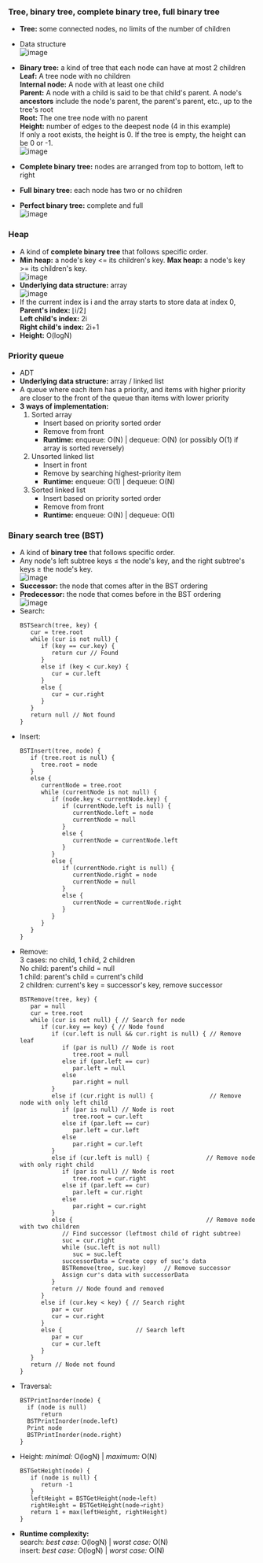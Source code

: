 ### Tree, binary tree, complete binary tree, full binary tree
* **Tree:** some connected nodes, no limits of the number of children  
* Data structure  
![image](images/Tree-1.png)

* **Binary tree:** a kind of tree that each node can have at most 2 children  
  **Leaf:** A tree node with no children  
  **Internal node:** A node with at least one child  
  **Parent:** A node with a child is said to be that child's parent. A node's **ancestors** include the node's parent, the parent's parent, etc., up to the tree's root  
  **Root:** The one tree node with no parent  
  **Height:** number of edges to the deepest node (4 in this example)  
  If only a root exists, the height is 0. If the tree is empty, the height can be 0 or -1.  
![image](images/Tree-3.png)  
* **Complete binary tree:** nodes are arranged from top to bottom, left to right
* **Full binary tree:** each node has two or no children
* **Perfect binary tree:** complete and full  
![image](images/Tree-6.png)



### Heap
* A kind of **complete binary tree** that follows specific order.
* **Min heap:** a node's key <= its children's key. **Max heap:** a node's key >= its children's key.  
![image](images/Tree-4.png)
* **Underlying data structure:** array  
![image](images/Tree-5.png)
* If the current index is i and the array starts to store data at index 0,  
  **Parent's index:** ⌊i/2⌋  
  **Left child's index:** 2i  
  **Right child's index:** 2i+1  
* **Height:** O(logN)  

### Priority queue
* ADT
* **Underlying data structure:** array / linked list
* A queue where each item has a priority, and items with higher priority are closer to the front of the queue than items with lower priority
* **3 ways of implementation:**
  1. Sorted array
     - Insert based on priority sorted order
     - Remove from front
     - **Runtime:** enqueue: O(N) | dequeue: O(N) (or possibly O(1) if array is sorted reversely)
  2. Unsorted linked list
     - Insert in front
     - Remove by searching highest-priority item
     - **Runtime:** enqueue: O(1) | dequeue: O(N)
  3. Sorted linked list
     - Insert based on priority sorted order
     - Remove from front
     - **Runtime:** enqueue: O(N) | dequeue: O(1)  

### Binary search tree (BST)
* A kind of **binary tree** that follows specific order.
* Any node's left subtree keys ≤ the node's key, and the right subtree's keys ≥ the node's key.  
![image](images/Tree-7.png)
* **Successor:** the node that comes after in the BST ordering
* **Predecessor:** the node that comes before in the BST ordering  
![image](images/Tree-8.png)
* Search:
  ```
  BSTSearch(tree, key) {
     cur = tree.root
     while (cur is not null) {
        if (key == cur.key) {
           return cur // Found
        }
        else if (key < cur.key) {
           cur = cur.left
        }
        else {
           cur = cur.right
        }
     }
     return null // Not found
  }
  ```
* Insert:
  ```
  BSTInsert(tree, node) {
     if (tree.root is null) {
        tree.root = node
     }
     else {
        currentNode = tree.root
        while (currentNode is not null) {
           if (node.key < currentNode.key) {
              if (currentNode.left is null) {
                 currentNode.left = node
                 currentNode = null
              }
              else {
                 currentNode = currentNode.left
              }
           }
           else {
              if (currentNode.right is null) {
                 currentNode.right = node
                 currentNode = null
              }
              else {
                 currentNode = currentNode.right
              }
           }
        }
     }
  }
  ```
* Remove:  
  3 cases: no child, 1 child, 2 children  
  No child: parent's child = null  
  1 child: parent's child = current's child  
  2 children: current's key = successor's key, remove successor
  ```
  BSTRemove(tree, key) {
     par = null
     cur = tree.root
     while (cur is not null) { // Search for node
        if (cur.key == key) { // Node found 
           if (cur.left is null && cur.right is null) { // Remove leaf
              if (par is null) // Node is root
                 tree.root = null
              else if (par.left == cur) 
                 par.left = null
              else
                 par.right = null
           }
           else if (cur.right is null) {                // Remove node with only left child
              if (par is null) // Node is root
                 tree.root = cur.left
              else if (par.left == cur) 
                 par.left = cur.left
              else
                 par.right = cur.left
           }
           else if (cur.left is null) {                // Remove node with only right child
              if (par is null) // Node is root
                 tree.root = cur.right
              else if (par.left == cur) 
                 par.left = cur.right
              else
                 par.right = cur.right
           }
           else {                                      // Remove node with two children
              // Find successor (leftmost child of right subtree)
              suc = cur.right
              while (suc.left is not null)
                 suc = suc.left
              successorData = Create copy of suc's data
              BSTRemove(tree, suc.key)     // Remove successor
              Assign cur's data with successorData
           }
           return // Node found and removed
        }
        else if (cur.key < key) { // Search right
           par = cur
           cur = cur.right
        }
        else {                     // Search left
           par = cur
           cur = cur.left
        }
     }
     return // Node not found
  }
  ```
* Traversal:
  ```
  BSTPrintInorder(node) {
    if (node is null)
        return                     
    BSTPrintInorder(node.left)   
    Print node                     
    BSTPrintInorder(node.right)  
  }
  ```
* Height: *minimal:* O(logN) | *maximum:* O(N)
  ```
  BSTGetHeight(node) {
     if (node is null) {
        return -1
     }
     leftHeight = BSTGetHeight(node⇢left)
     rightHeight = BSTGetHeight(node⇢right)
     return 1 + max(leftHeight, rightHeight)
  }
  ```
* **Runtime complexity:**  
  search: *best case:* O(logN) | *worst case:* O(N)  
  insert: *best case:* O(logN) | *worst case:* O(N)  
